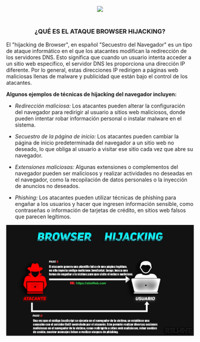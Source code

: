 <p align="center">
  <a href="https://github.com/DenverCoder1/readme-typing-svg"><img src="https://readme-typing-svg.herokuapp.com?color=D1F700&width=420&lines=Ataque+de+Browser+Hijacking+[BeEF]"></a>
</p>

<h1 align="center"></h1>

<h3 align="center">¿QUÉ ES EL ATAQUE BROWSER HIJACKING?</h3>

El "hijacking de Browser", en español "Secuestro del Navegador" es un tipo de ataque informático en el que los atacantes modifican la redirección de los servidores DNS. Esto significa que cuando un usuario intenta acceder a un sitio web específico, el servidor DNS les proporciona una dirección IP diferente. Por lo general, estas direcciones IP redirigen a páginas web maliciosas llenas de malware y publicidad que están bajo el control de los atacantes.

**Algunos ejemplos de técnicas de hijacking del navegador incluyen:**

- _Redirección maliciosa:_ Los atacantes pueden alterar la configuración del navegador para redirigir al usuario a sitios web maliciosos, donde pueden intentar robar información personal o instalar malware en el sistema.

- _Secuestro de la página de inicio:_ Los atacantes pueden cambiar la página de inicio predeterminada del navegador a un sitio web no deseado, lo que obliga al usuario a visitar ese sitio cada vez que abre su navegador.

- _Extensiones maliciosas:_ Algunas extensiones o complementos del navegador pueden ser maliciosos y realizar actividades no deseadas en el navegador, como la recopilación de datos personales o la inyección de anuncios no deseados.

- _Phishing:_ Los atacantes pueden utilizar técnicas de phishing para engañar a los usuarios y hacer que ingresen información sensible, como contraseñas o información de tarjetas de crédito, en sitios web falsos que parecen legítimos.

<p align="center">
  <img src="https://github.com/R3LI4NT/articulos/blob/main/Pentesting/ING-SOCIAL/img/Browser_Hijacking.png">
</p>
